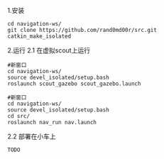 1.安装

    cd navigation-ws/
    git clone https://github.com/rand0md00r/src.git
    catkin_make_isolated

2.运行
2.1 在虚拟scout上运行

    #新窗口
    cd navigation-ws/
    source devel_isolated/setup.bash
    roslaunch scout_gazebo scout_gazebo.launch

    #新窗口
    cd navigation-ws/
    source devel_isolated/setup.bash
    cd src/
    roslaunch nav_run nav.launch


2.2 部署在小车上

    TODO
